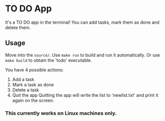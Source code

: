 # TO DO App
It's a TO DO app in the terminal! You can add tasks, mark them as done and delete them.

## Usage
Move into the `source/`.
Use `make run` to build and run it automatically.
Or use `make build` to obtain the 'todo' executable.


You have 4 possible actions:
1. Add a task
2. Mark a task as done
3. Delete a task
4. Quit the app
Quitting the app will write the list to 'newlist.txt' and print it again on the screen.

### This currently works on Linux machines only.